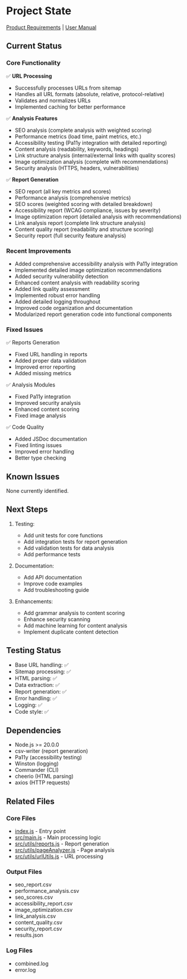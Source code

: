 # Project State

[Product Requirements](prd.md) | [User Manual](usermanual.md)

## Current Status

### Core Functionality

✅ **URL Processing**

- Successfully processes URLs from sitemap
- Handles all URL formats (absolute, relative, protocol-relative)
- Validates and normalizes URLs
- Implemented caching for better performance

✅ **Analysis Features**

- SEO analysis (complete analysis with weighted scoring)
- Performance metrics (load time, paint metrics, etc.)
- Accessibility testing (Pa11y integration with detailed reporting)
- Content analysis (readability, keywords, headings)
- Link structure analysis (internal/external links with quality scores)
- Image optimization analysis (complete with recommendations)
- Security analysis (HTTPS, headers, vulnerabilities)

✅ **Report Generation**

- SEO report (all key metrics and scores)
- Performance analysis (comprehensive metrics)
- SEO scores (weighted scoring with detailed breakdown)
- Accessibility report (WCAG compliance, issues by severity)
- Image optimization report (detailed analysis with recommendations)
- Link analysis report (complete link structure analysis)
- Content quality report (readability and structure scoring)
- Security report (full security feature analysis)

### Recent Improvements

- Added comprehensive accessibility analysis with Pa11y integration
- Implemented detailed image optimization recommendations
- Added security vulnerability detection
- Enhanced content analysis with readability scoring
- Added link quality assessment
- Implemented robust error handling
- Added detailed logging throughout
- Improved code organization and documentation
- Modularized report generation code into functional components

### Fixed Issues

✅ Reports Generation

- Fixed URL handling in reports
- Added proper data validation
- Improved error reporting
- Added missing metrics

✅ Analysis Modules

- Fixed Pa11y integration
- Improved security analysis
- Enhanced content scoring
- Fixed image analysis

✅ Code Quality

- Added JSDoc documentation
- Fixed linting issues
- Improved error handling
- Better type checking

## Known Issues

None currently identified.

## Next Steps

1. Testing:
   - Add unit tests for core functions
   - Add integration tests for report generation
   - Add validation tests for data analysis
   - Add performance tests

2. Documentation:
   - Add API documentation
   - Improve code examples
   - Add troubleshooting guide

3. Enhancements:
   - Add grammar analysis to content scoring
   - Enhance security scanning
   - Add machine learning for content analysis
   - Implement duplicate content detection

## Testing Status

- Base URL handling: ✅
- Sitemap processing: ✅
- HTML parsing: ✅
- Data extraction: ✅
- Report generation: ✅
- Error handling: ✅
- Logging: ✅
- Code style: ✅

## Dependencies

- Node.js >= 20.0.0
- csv-writer (report generation)
- Pa11y (accessibility testing)
- Winston (logging)
- Commander (CLI)
- cheerio (HTML parsing)
- axios (HTTP requests)

## Related Files

### Core Files

- [index.js](../index.js) - Entry point
- [src/main.js](../src/main.js) - Main processing logic
- [src/utils/reports.js](../src/utils/reports.js) - Report generation
- [src/utils/pageAnalyzer.js](../src/utils/pageAnalyzer.js) - Page analysis
- [src/utils/urlUtils.js](../src/utils/urlUtils.js) - URL processing

### Output Files

- seo_report.csv
- performance_analysis.csv
- seo_scores.csv
- accessibility_report.csv
- image_optimization.csv
- link_analysis.csv
- content_quality.csv
- security_report.csv
- results.json

### Log Files

- combined.log
- error.log
